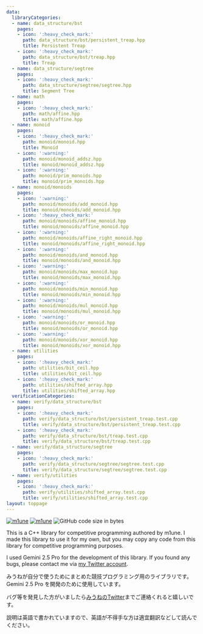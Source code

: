 ```yaml
---
data:
  libraryCategories:
  - name: data_structure/bst
    pages:
    - icon: ':heavy_check_mark:'
      path: data_structure/bst/persistent_treap.hpp
      title: Persistent Treap
    - icon: ':heavy_check_mark:'
      path: data_structure/bst/treap.hpp
      title: Treap
  - name: data_structure/segtree
    pages:
    - icon: ':heavy_check_mark:'
      path: data_structure/segtree/segtree.hpp
      title: Segment Tree
  - name: math
    pages:
    - icon: ':heavy_check_mark:'
      path: math/affine.hpp
      title: math/affine.hpp
  - name: monoid
    pages:
    - icon: ':heavy_check_mark:'
      path: monoid/monoid.hpp
      title: Monoid
    - icon: ':warning:'
      path: monoid/monoid_addsz.hpp
      title: monoid/monoid_addsz.hpp
    - icon: ':warning:'
      path: monoid/prim_monoids.hpp
      title: monoid/prim_monoids.hpp
  - name: monoid/monoids
    pages:
    - icon: ':warning:'
      path: monoid/monoids/add_monoid.hpp
      title: monoid/monoids/add_monoid.hpp
    - icon: ':heavy_check_mark:'
      path: monoid/monoids/affine_monoid.hpp
      title: monoid/monoids/affine_monoid.hpp
    - icon: ':warning:'
      path: monoid/monoids/affine_right_monoid.hpp
      title: monoid/monoids/affine_right_monoid.hpp
    - icon: ':warning:'
      path: monoid/monoids/and_monoid.hpp
      title: monoid/monoids/and_monoid.hpp
    - icon: ':warning:'
      path: monoid/monoids/max_monoid.hpp
      title: monoid/monoids/max_monoid.hpp
    - icon: ':warning:'
      path: monoid/monoids/min_monoid.hpp
      title: monoid/monoids/min_monoid.hpp
    - icon: ':warning:'
      path: monoid/monoids/mul_monoid.hpp
      title: monoid/monoids/mul_monoid.hpp
    - icon: ':warning:'
      path: monoid/monoids/or_monoid.hpp
      title: monoid/monoids/or_monoid.hpp
    - icon: ':warning:'
      path: monoid/monoids/xor_monoid.hpp
      title: monoid/monoids/xor_monoid.hpp
  - name: utilities
    pages:
    - icon: ':heavy_check_mark:'
      path: utilities/bit_ceil.hpp
      title: utilities/bit_ceil.hpp
    - icon: ':heavy_check_mark:'
      path: utilities/shifted_array.hpp
      title: utilities/shifted_array.hpp
  verificationCategories:
  - name: verify/data_structure/bst
    pages:
    - icon: ':heavy_check_mark:'
      path: verify/data_structure/bst/persistent_treap.test.cpp
      title: verify/data_structure/bst/persistent_treap.test.cpp
    - icon: ':heavy_check_mark:'
      path: verify/data_structure/bst/treap.test.cpp
      title: verify/data_structure/bst/treap.test.cpp
  - name: verify/data_structure/segtree
    pages:
    - icon: ':heavy_check_mark:'
      path: verify/data_structure/segtree/segtree.test.cpp
      title: verify/data_structure/segtree/segtree.test.cpp
  - name: verify/utilities
    pages:
    - icon: ':heavy_check_mark:'
      path: verify/utilities/shifted_array.test.cpp
      title: verify/utilities/shifted_array.test.cpp
layout: toppage
---
```

[![m1une](https://img.shields.io/endpoint?url=https%3A%2F%2Fatcoder-badges.now.sh%2Fapi%2Fatcoder%2Fjson%2Fm1une)](https://atcoder.jp/users/m1une)
[![m1une](https://img.shields.io/endpoint?url=https%3A%2F%2Fatcoder-badges.now.sh%2Fapi%2Fcodeforces%2Fjson%2Fm1une)](https://codeforces.com/profile/m1une)
![GitHub code size in bytes](https://img.shields.io/github/languages/code-size/m1une/library?style=flat-square)

This is a C++ library for competitive programming authored by m1une. I made this library to use it for my own, but you may copy any code from this library for competitive programming purposes.

I used Gemini 2.5 Pro for the development of this library. If you found any bugs, please contact me via [my Twitter account](https://x.com/m1une_kyopro).

みうねが自分で使うためにまとめた競技プログラミング用のライブラリです。 Gemini 2.5 Pro を開発のために使用しています。

バグ等を発見した方がいましたら[みうねのTwitter](https://x.com/m1une_kyopro)までご連絡くれると嬉しいです。

説明は英語で書かれていますので、英語が不得手な方は適宜翻訳などして読んでください。
